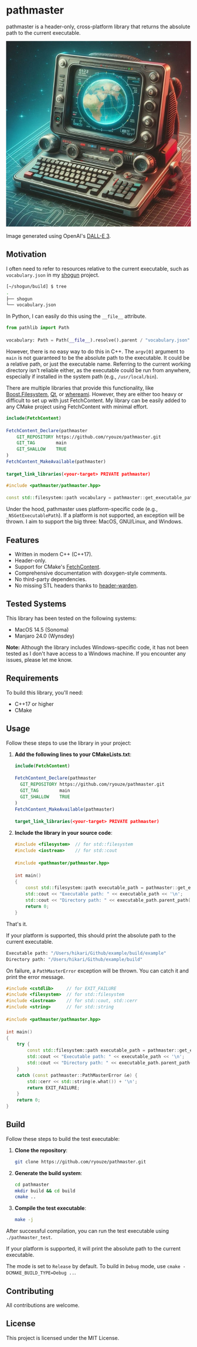 # pathmaster

pathmaster is a header-only, cross-platform library that returns the absolute path to the current executable.

![Retrofuturistic laptop](/assets/hero.jpeg)

Image generated using OpenAI's [DALL-E 3](https://openai.com/dall-e-3).


## Motivation

I often need to refer to resources relative to the current executable, such as `vocabulary.json` in my [shogun](https://github.com/ryouze/shogun) project.

```bash
[~/shogun/build] $ tree
.
├── shogun
└── vocabulary.json
```

In Python, I can easily do this using the `__file__` attribute.

```python
from pathlib import Path

vocabulary: Path = Path(__file__).resolve().parent / "vocabulary.json"
```

However, there is no easy way to do this in C++. The `argv[0]` argument to `main` is not guaranteed to be the absolute path to the executable. It could be a relative path, or just the executable name. Referring to the current working directory isn't reliable either, as the executable could be run from anywhere, especially if installed in the system path (e.g., `/usr/local/bin`).

There are multiple libraries that provide this functionality, like [Boost.Filesystem](https://www.boost.org/doc/libs/1_34_0/libs/filesystem/doc/index.htm), [Qt](https://doc.qt.io/qt-5/qcoreapplication.html#applicationFilePath), or [whereami](https://github.com/gpakosz/whereami). However, they are either too heavy or difficult to set up with just FetchContent. My library can be easily added to any CMake project using FetchContent with minimal effort.

```cmake
include(FetchContent)

FetchContent_Declare(pathmaster
    GIT_REPOSITORY https://github.com/ryouze/pathmaster.git
    GIT_TAG        main
    GIT_SHALLOW    TRUE
)
FetchContent_MakeAvailable(pathmaster)

target_link_libraries(<your-target> PRIVATE pathmaster)
```

```cpp
#include <pathmaster/pathmaster.hpp>

const std::filesystem::path vocabulary = pathmaster::get_executable_path().parent_path() / "vocabulary.json";
```

Under the hood, pathmaster uses platform-specific code (e.g., `_NSGetExecutablePath`). If a platform is not supported, an exception will be thrown. I aim to support the big three: MacOS, GNU/Linux, and Windows.


## Features

- Written in modern C++ (C++17).
- Header-only.
- Support for CMake's [FetchContent](https://www.foonathan.net/2022/06/cmake-fetchcontent/).
- Comprehensive documentation with doxygen-style comments.
- No third-party dependencies.
- No missing STL headers thanks to [header-warden](https://github.com/ryouze/header-warden).


## Tested Systems

This library has been tested on the following systems:

- MacOS 14.5 (Sonoma)
- Manjaro 24.0 (Wynsdey)

**Note:** Although the library includes Windows-specific code, it has not been tested as I don't have access to a Windows machine. If you encounter any issues, please let me know.


## Requirements

To build this library, you'll need:

- C++17 or higher
- CMake


## Usage

Follow these steps to use the library in your project:

1. **Add the following lines to your CMakeLists.txt**:
    ```cmake
    include(FetchContent)

    FetchContent_Declare(pathmaster
      GIT_REPOSITORY https://github.com/ryouze/pathmaster.git
      GIT_TAG        main
      GIT_SHALLOW    TRUE
    )
    FetchContent_MakeAvailable(pathmaster)

    target_link_libraries(<your-target> PRIVATE pathmaster)
    ```

2. **Include the library in your source code**:
    ```cpp
    #include <filesystem>  // for std::filesystem
    #include <iostream>    // for std::cout

    #include <pathmaster/pathmaster.hpp>

    int main()
    {
        const std::filesystem::path executable_path = pathmaster::get_executable_path();
        std::cout << "Executable path: " << executable_path << '\n';
        std::cout << "Directory path: " << executable_path.parent_path() << '\n';
        return 0;
    }
    ```

That's it.

If your platform is supported, this should print the absolute path to the current executable.

```bash
Executable path: "/Users/hikari/Github/example/build/example"
Directory path: "/Users/hikari/Github/example/build"
```

On failure, a `PathMasterError` exception will be thrown. You can catch it and print the error message.

```cpp
#include <cstdlib>     // for EXIT_FAILURE
#include <filesystem>  // for std::filesystem
#include <iostream>    // for std::cout, std::cerr
#include <string>      // for std::string

#include <pathmaster/pathmaster.hpp>

int main()
{
    try {
        const std::filesystem::path executable_path = pathmaster::get_executable_path();
        std::cout << "Executable path: " << executable_path << '\n';
        std::cout << "Directory path: " << executable_path.parent_path() << '\n';
    }
    catch (const pathmaster::PathMasterError &e) {
        std::cerr << std::string(e.what()) + '\n';
        return EXIT_FAILURE;
    }
    return 0;
}
```


## Build

Follow these steps to build the test executable:

1. **Clone the repository**:
    ```bash
    git clone https://github.com/ryouze/pathmaster.git
    ```

2. **Generate the build system**:
    ```bash
    cd pathmaster
    mkdir build && cd build
    cmake ..
    ```

3. **Compile the test executable**:
    ```bash
    make -j
    ```

After successful compilation, you can run the test executable using `./pathmaster_test`.

If your platform is supported, it will print the absolute path to the current executable.

The mode is set to `Release` by default. To build in `Debug` mode, use `cmake -DCMAKE_BUILD_TYPE=Debug ..`.


## Contributing

All contributions are welcome.


## License

This project is licensed under the MIT License.
